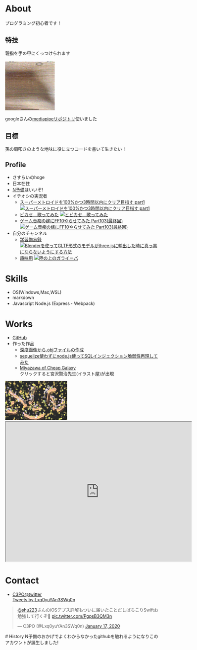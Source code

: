 # About
プログラミング初心者です！

## 特技
親指を手の甲にくっつけられます

![handtracking](output.gif)

googleさんの[mediapipeリポジトリ](https://github.com/google/mediapipe)使いました
## 目標
孫の肩叩きのような地味に役に立つコードを書いて生きたい！

## Profile
- さすらいのhoge 
- 日本在住
- [N予備](https://www.nnn.ed.nico/)はいいぞ!
- イチオシの実況者
  - [スーパーメトロイドを100%かつ3時間以内にクリア目指す part1](https://www.youtube.com/channel/UCWjMcryWbmnr1ZW0O1BFprA)  [![スーパーメトロイドを100%かつ3時間以内にクリア目指す part1](https://img.youtube.com/vi/KCfHW9vjSkI/0.jpg)](https://www.youtube.com/watch?v=KCfHW9vjSkI)
  - [ビカセ　歌ってみた](https://www.youtube.com/channel/UCj9IZnU2bKqGqABhQUU6F8g)  [![ヒビカセ　歌ってみた](https://img.youtube.com/vi/-S9j9S9xMe4/0.jpg)](https://www.youtube.com/watch?v=-S9j9S9xMe4)  
  - [ゲーム音痴の嫁にFF10やらせてみた Part103(最終回)](https://www.youtube.com/user/sifue)  [![ゲーム音痴の嫁にFF10やらせてみた Part103(最終回)](https://img.youtube.com/vi/5_kgKnDTdH0/0.jpg)](https://www.youtube.com/watch?v=5_kgKnDTdH0)
- 自分のチャンネル
  - [学習備忘録](https://www.youtube.com/channel/UCLFPnfmoa2AR4b1UKb2K9JA)  [![Blenderを使ってGLTF形式のモデルがthree.jsに輸出した時に真っ黒にならないようにする方法
](https://img.youtube.com/vi/JRSH15_WeHI/0.jpg)](https://www.youtube.com/watch?v=JRSH15_WeHI)
  - [趣味用](https://www.youtube.com/watch?v=J0kDgqR7LqU)  [![陸の上のガライーバ](https://img.youtube.com/vi/J0kDgqR7LqU/0.jpg)](https://www.youtube.com/watch?v=J0kDgqR7LqU)

# Skills
- OS(Windows,Mac,WSL)
- markdown
- Javascript Node.js (Express・Webpack)

# Works
- [GitHub](https://github.com/SasuraiNoHoge)
- 作った作品
  - [深度画像から.objファイルの作成](https://github.com/SasuraiNoHoge/createObj)
  - [sequelize使わずにnode.js使ってSQLインジェクション脆弱性再現してみた](https://github.com/SasuraiNoHoge/sqlInjection#yarn-install%E3%81%97%E3%81%A6%E3%81%8F%E3%81%A0%E3%81%95%E3%81%84)
  - [Miyazawa of Cheap Galaxy](https://www.openprocessing.org/sketch/825171/)  
クリックすると宮沢賢治先生(イラスト屋)が出現  
<img src='スクリーンショット 2020-01-19 16.34.32.png' width="200">  

<iframe src="https://www.openprocessing.org/sketch/825171/embed/" width="600" height="450"></iframe>

# Contact
- [C3PO@twitter](https://twitter.com/Lxq0yuYAn3SWq0n)  
<a class="twitter-timeline" data-width="400" data-height="550" data-theme="light" href="https://twitter.com/Lxq0yuYAn3SWq0n?ref_src=twsrc%5Etfw">Tweets by Lxq0yuYAn3SWq0n</a> <script async src="https://platform.twitter.com/widgets.js" charset="utf-8"></script>  

<blockquote class="twitter-tweet"><p lang="ja" dir="ltr"><a href="https://twitter.com/shu223?ref_src=twsrc%5Etfw">@shu223</a>さんのiOSデプス詳解もついに届いたことだしばちこりSwiftお勉強して行くぞ💪 <a href="https://t.co/PgpsB3QM3n">pic.twitter.com/PgpsB3QM3n</a></p>&mdash; C3PO (@Lxq0yuYAn3SWq0n) <a href="https://twitter.com/Lxq0yuYAn3SWq0n/status/1218032528235192320?ref_src=twsrc%5Etfw">January 17, 2020</a></blockquote> <script async src="https://platform.twitter.com/widgets.js" charset="utf-8"></script>
# History
 N予備のおかげでよくわからなかったgithubを触れるようになりこのアカウントが誕生しました!
 
<!---
  コメント
-->
